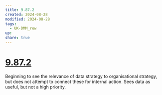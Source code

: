 ```yaml
---
title: 9.87.2
created: 2024-08-28
modified: 2024-08-28
tags:
  - UK-DMM_row
up: 
share: true
---
```

# [9.87.2](9.87.2.md)

Beginning to see the relevance of data strategy to organisational strategy, but does not attempt to connect these for internal action. Sees data as useful, but not a high priority.
